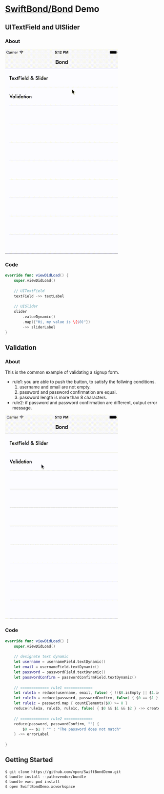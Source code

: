 [SwiftBond/Bond](https://github.com/SwiftBond/Bond) Demo
=====

UITextField and UISlider
---

### About

![demo1](demo1.gif)

### Code

```swift
override func viewDidLoad() {
    super.viewDidLoad()

    // UITextField
    textField ->> textLabel

    // UISlider
    slider
        .valueDynamic()
        .map({"Hi, my value is \($0)"})
        ->> sliderLabel
}
```

Validation
---

### About

This is the common example of validating a signup form.

- rule1: you are able to push the button, to satisfy the follwing conditions. 
    1. username and email are not empty.
    2. password and password confirmation are equal.
    3. password length is more than 8 characters.
- rule2: if password and password confirmation are different, output error message.

![demo2](demo2.gif)

### Code

```swift
override func viewDidLoad() {
    super.viewDidLoad()

    // designate text dynamic
    let username = usernameField.textDynamic()
    let email = usernameField.textDynamic()
    let password = passwordField.textDynamic()
    let passwordConfirm = passwordConfirmField.textDynamic()

    // ============= rule1 =============
    let rule1a = reduce(username, email, false) { !($0.isEmpty || $1.isEmpty) }
    let rule1b = reduce(password, passwordConfirm, false) { $0 == $1 }
    let rule1c = password.map { countElements($0) >= 8 }
    reduce(rule1a, rule1b, rule1c, false) { $0 && $1 && $2 } ->> createButton

    // ============= rule2 =============
    reduce(password, passwordConfirm, "") {
        $0 == $1 ? "" : "The password does not match"
    } ->> errorLabel

}
```

Getting Started
-----

```
$ git clone https://github.com/mpon/SwiftBondDemo.git
$ bundle install --path=vendor/bundle
$ bundle exec pod install
$ open SwiftBondDemo.xcworkspace
```
